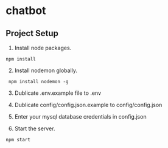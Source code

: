 # chatbot

## Project Setup

1. Install node packages.
  ```
  npm install
  ```
 2. Install nodemon globally.
  ```
   npm install nodemon -g
  ```
 3. Dublicate .env.example file to .env
 
 4. Dublicate config/config.json.example to config/config.json
 
 5. Enter your mysql database credentials in config.json
 
 6. Start the server.
  ```
  npm start
  ```
